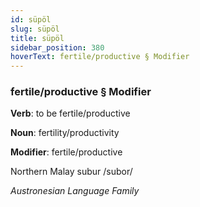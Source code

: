 ```yaml
---
id: süpöl
slug: süpöl
title: süpöl
sidebar_position: 380
hoverText: fertile/productive § Modifier
---
```


### fertile/productive § Modifier

**Verb**: to be fertile/productive

**Noun**: fertility/productivity

**Modifier**: fertile/productive

Northern Malay subur /subor/

*Austronesian Language Family*